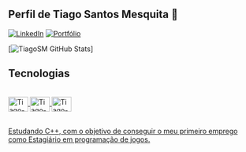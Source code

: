 ## Perfil de Tiago Santos Mesquita 🙂


[![LinkedIn](https://img.shields.io/badge/LinkedIn-0077B5?style=for-the-badge&logo=linkedin&logoColor=white)](https://www.linkedin.com/in/tiago-santos-mesquita/)
[![Portfólio](https://img.shields.io/badge/Itch.io-FA5C5C?style=for-the-badge&logo=itchdotio&logoColor=white)](https://tiago-santos-games.itch.io/)

[![TiagoSM GitHub Stats](https://github-readme-stats.vercel.app/api?username=TiagoSM&show_icons=true&theme=tokyonight&include_all_commits=true&count_private=true)]

## Tecnologias

<body>
<div align="center">
  <a href="https://github.com/TiagoSM">
</div>
<div style="display: inline_block"><br>
  <img align="center" alt="Tiago-Blueprint" height="30" width="40" src="https://cdn.jsdelivr.net/gh/devicons/devicon/icons/unrealengine/unrealengine-original.svg"/>
<img align="center" alt="Tiago-Git" height="30" width="40" src="https://cdn.jsdelivr.net/gh/devicons/devicon/icons/git/git-plain-wordmark.svg">
  <img align="center" alt="Tiago-Blender" height="30" width="40" src="https://cdn.jsdelivr.net/gh/devicons/devicon/icons/blender/blender-original.svg"/>
</div><br/>
 </body>
    
    
Estudando C++, com o objetivo de conseguir o meu primeiro emprego como Estagiário em programação de jogos.
 
